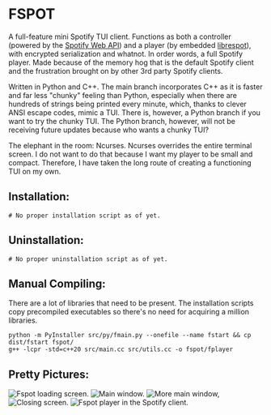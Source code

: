 # FSPOT #
A full-feature mini Spotify TUI client. Functions as both a controller (powered by the [Spotify Web API](https://developer.spotify.com/documentation/web-api)) and a player (by embedded [librespot](https://github.com/librespot-org/librespot)), with encrypted serialization and whatnot. In order words, a full Spotify player. Made because of the memory hog that is the default Spotify client and the frustration brought on by other 3rd party Spotify clients. 

Written in Python and C++. The main branch incorporates C++ as it is faster and far less "chunky" feeling than Python, especially when there are hundreds of strings being printed every minute, which, thanks to clever ANSI escape codes, mimic a TUI. There is, however, a Python branch if you want to try the chunky TUI. The Python branch, however, will not be receiving future updates because who wants a chunky TUI?

The elephant in the room: Ncurses. Ncurses overrides the entire terminal screen. I do not want to do that because I want my player to be small and compact. Therefore, I have taken the long route of creating a functioning TUI on my own. 

## Installation: ##
```
# No proper installation script as of yet.
```

## Uninstallation: ##
```
# No proper uninstallation script as of yet.
```

## Manual Compiling: ##
There are a lot of libraries that need to be present. The installation scripts copy precompiled executables so there's no need for acquiring a million libraries.
```
python -m PyInstaller src/py/fmain.py --onefile --name fstart && cp dist/fstart fspot/
g++ -lcpr -std=c++20 src/main.cc src/utils.cc -o fspot/fplayer 
```

## Pretty Pictures: ##
![Fspot loading screen.](https://github.com/dmmosh/fspot/assets/119987092/e7191b32-1496-45af-9720-adc85f5f599f)
![Main window.](https://github.com/dmmosh/fspot/assets/119987092/27e1c5d4-17e7-431b-8d30-c6ebeeada5dd)
![More main window,](https://github.com/dmmosh/fspot/assets/119987092/8a493b20-33dc-4407-a29b-11a8cde568e8)
![Closing screen.](https://github.com/dmmosh/fspot/assets/119987092/364c7c9f-76b1-4670-82c6-06733a138ed3)
![Fspot player in the Spotify client.](https://github.com/dmmosh/fspot/assets/119987092/9ccd06f9-b39d-4321-b1c2-ab1ec3b94851)




